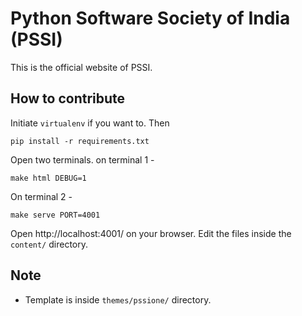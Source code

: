 Python Software Society of India (PSSI)
===

This is the official website of PSSI.

How to contribute
---

Initiate `virtualenv` if you want to. Then

    pip install -r requirements.txt

Open two terminals. on terminal 1 -

    make html DEBUG=1

On terminal 2 -

    make serve PORT=4001

Open http://localhost:4001/ on your browser. Edit the files inside the `content/` directory.

Note
---

 - Template is inside `themes/pssione/` directory.

